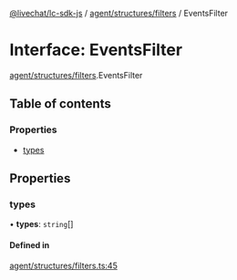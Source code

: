 [@livechat/lc-sdk-js](../README.md) / [agent/structures/filters](../modules/agent_structures_filters.md) / EventsFilter

# Interface: EventsFilter

[agent/structures/filters](../modules/agent_structures_filters.md).EventsFilter

## Table of contents

### Properties

- [types](agent_structures_filters.EventsFilter.md#types)

## Properties

### types

• **types**: `string`[]

#### Defined in

[agent/structures/filters.ts:45](https://github.com/livechat/lc-sdk-js/blob/5f5afdd/src/agent/structures/filters.ts#L45)
